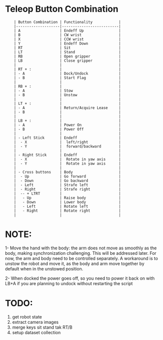 # Teleop Button Combination

        | Button Combination | Functionality            |
        |--------------------|--------------------------|
        | A                  | Endeff Up                |
        | B                  | CW wrist                 |
        | X                  | CCW wrist                |
        | Y                  | Endeff Down              |
        | RT                 | Sit                      |
        | LT                 | Stand                    |
        | RB                 | Open gripper             |
        | LB                 | Close gripper            |
        |                    |                          |
        | RT + :             |                          |
        | - A                | Dock/Undock              |
        | - B                | Start Flag               |
        |                    |                          |
        | RB + :             |                          |
        | - A                | Stow                     |
        | - B                | Unstow                   |
        |                    |                          |
        | LT + :             |                          |
        | - A                | Return/Acquire Lease     |
        | - B                |                          |
        |                    |                          |
        | LB + :             |                          |
        | - A                | Power On                 |
        | - B                | Power Off                |
        |                    |                          |
        | - Left Stick       | Endeff                   |
        |  - X               |  left/right              |
        |  - Y               |  forward/backward        |
        |                    |                          |
        | - Right Stick      | Endeff                   |
        |  - X               |  Rotate in yaw axis      |
        |  - Y               |  Rotate in yaw axis      |
        |                    |                          |
        | - Cross buttons    | Body                     |
        |  - Up              | Go forward               |
        |  - Down            | Go backward              |
        |  - Left            | Strafe left              |
        |  - Right           | Strafe right             |
        |  -- + LTRT         |                          |
        |   - Up             | Raise body               |
        |   - Down           | Lower body               |
        |   - Left           | Rotate left              |
        |   - Right          | Rotate right             |
        |                    |                          |

# NOTE:

1- Move the hand with the body: the arm does not move as smoothly as the body, making synchronization challenging. This will be addressed later. For now, the arm and body need to be controlled separately. A workaround is to unstow the robot and move it, as the body and arm move together by default when in the unstowed position.

2- When docked the power goes off, so you need to power it back on with LB+A if you are planning to undock without restarting the script

# TODO:

1) get robot state
2) extract camera images
4) merge keys sit stand tak RT/B 
7) setup dataset collection
